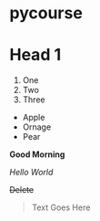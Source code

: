 # pycourse

# Head 1

1. One
2. Two
3. Three

* Apple
* Ornage
* Pear

**Good Morning**

_Hello World_

~~Delete~~

> Text Goes Here
